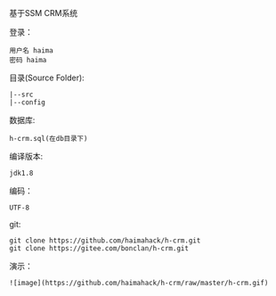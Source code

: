 ﻿基于SSM CRM系统

登录：

	用户名 haima
	密码 haima

目录(Source Folder):

	|--src
	|--config
	
	
数据库:

	h-crm.sql(在db目录下)
	
	
编译版本: 

	jdk1.8


编码：

	UTF-8

git:

	git clone https://github.com/haimahack/h-crm.git
	git clone https://gitee.com/bonclan/h-crm.git
	
	
演示：

	![image](https://github.com/haimahack/h-crm/raw/master/h-crm.gif)





